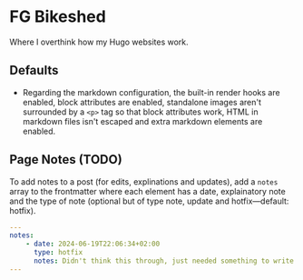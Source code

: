 # FG Bikeshed

Where I overthink how my Hugo websites work.

## Defaults

* Regarding the markdown configuration, the built-in render hooks are enabled, block attributes are enabled, standalone images aren't surrounded by a `<p>` tag so that block attributes work, HTML in markdown files isn't escaped and extra markdown elements are enabled.

## Page Notes (TODO)

To add notes to a post (for edits, explinations and updates), add a `notes` array to the frontmatter where each element has a date, explainatory note and the type of note (optional but of type note, update and hotfix—default: hotfix).

```yml
---
notes:
    - date: 2024-06-19T22:06:34+02:00
      type: hotfix
      notes: Didn't think this through, just needed something to write here.
---
```
